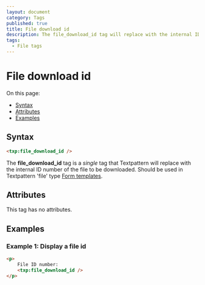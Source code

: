 ```yaml
---
layout: document
category: Tags
published: true
title: File download id
description: The file_download_id tag will replace with the internal ID number of the file to be downloaded.
tags:
  - File tags
---
```


# File download id

On this page:

* [Syntax](#syntax)
* [Attributes](#attributes)
* [Examples](#examples)

## Syntax

~~~ html
<txp:file_download_id />
~~~

The **file_download_id** tag is a *single* tag that Textpattern will replace with the internal ID number of the file to be downloaded. Should be used in Textpattern 'file' type [Form templates](https://docs.textpattern.io/themes/form-templates-explained).

## Attributes

This tag has no attributes.

## Examples

### Example 1: Display a file id

~~~ html
<p>
    File ID number:
    <txp:file_download_id />
</p>
~~~
